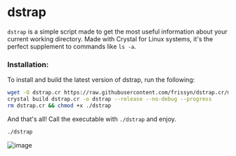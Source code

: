 # dstrap

`dstrap` is a simple script made to get the most useful information about your current working directory. Made with Crystal for Linux systems, it's the perfect supplement to commands like `ls -a`.

### Installation:

To install and build the latest version of dstrap, run the following:

```bash
wget -O dstrap.cr https://raw.githubusercontent.com/frissyn/dstrap.cr/main/dstrap.cr
crystal build dstrap.cr -o dstrap --release --no-debug --progress
rm dstrap.cr && chmod +x ./dstrap
```

And that's all! Call the executable with `./dstrap` and enjoy.

```bash
./dstrap
```

![image](https://storage.googleapis.com/replit/images/1621009367878_bd4e8ba7dbdd96de114354dce93bea2c.png)
